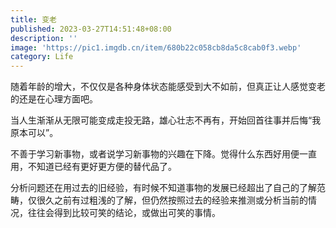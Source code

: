 ```yaml
---
title: 变老
published: 2023-03-27T14:51:48+08:00
description: ''
image: 'https://pic1.imgdb.cn/item/680b22c058cb8da5c8cab0f3.webp'
category: Life
---
```

随着年龄的增大，不仅仅是各种身体状态能感受到大不如前，但真正让人感觉变老的还是在心理方面吧。

当人生渐渐从无限可能变成走投无路，雄心壮志不再有，开始回首往事并后悔“我原本可以”。

不善于学习新事物，或者说学习新事物的兴趣在下降。觉得什么东西好用便一直用，不知道已经有更好更方便的替代品了。

分析问题还在用过去的旧经验，有时候不知道事物的发展已经超出了自己的了解范畴，仅很久之前有过粗浅的了解，但仍然按照过去的经验来推测或分析当前的情况，往往会得到比较可笑的结论，或做出可笑的事情。
